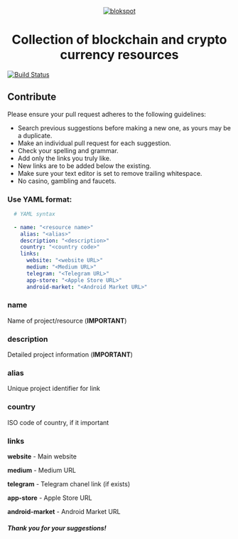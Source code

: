 <p align="center">
  <a href="http://blokspot.io" target="_blank" title="blokspot">
    <img src="https://github.com/blokspot/blockchain-collection/raw/master/blokspot-github-artboard.png" title="blokspot - cryptocurrent resource collection" alt="blokspot"/>
  </a>
</p>

<h1 align="center">Collection of blockchain and crypto currency resources</h1>

[![Build Status](https://travis-ci.org/blokspot/blockchain-collection.svg?branch=master)](https://travis-ci.org/blokspot/blockchain-collection)


## Contribute

Please ensure your pull request adheres to the following guidelines:

* Search previous suggestions before making a new one, as yours may be a duplicate.
* Make an individual pull request for each suggestion.
* Check your spelling and grammar.
* Add only the links you truly like.
* New links are to be added below the existing.
* Make sure your text editor is set to remove trailing whitespace.
* No casino, gambling and faucets.


### Use YAML format:

```YAML
  # YAML syntax
  
  - name: "<resource name>"
    alias: "<alias>"
    description: "<description>"
    country: "<country code>"
    links: 
      website: "<website URL>"
      medium: "<Medium URL>"
      telegram: "<Telegram URL>"
      app-store: "<Apple Store URL>"
      android-market: "<Android Market URL>"
```

### name
Name of project/resource (**IMPORTANT**)

### description
Detailed project information (**IMPORTANT**)

### alias
Unique project identifier for link

### country
ISO code of country, if it important

### links
**website** - Main website

**medium** - Medium URL

**telegram** - Telegram chanel link (if exists)

**app-store** - Apple Store URL

**android-market** - Android Market URL


##### Thank you for your suggestions!
